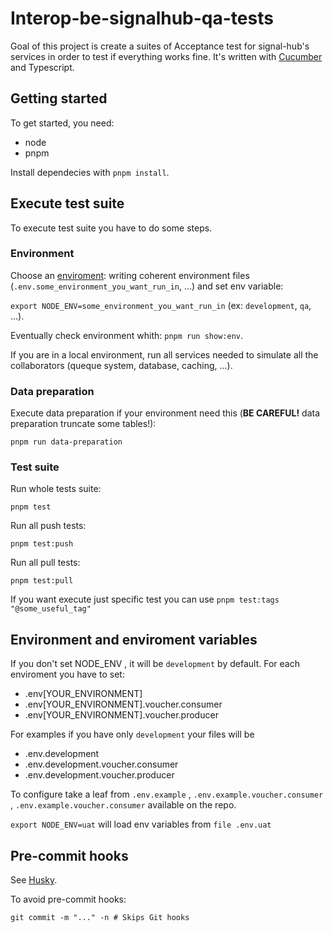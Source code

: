 # Interop-be-signalhub-qa-tests

Goal of this project is create a suites of Acceptance test for signal-hub's services in order to test if everything works fine. It's written with [Cucumber](https://cucumber.io/) and Typescript.

## Getting started

To get started, you need:

- node
- pnpm

Install dependecies with `pnpm install`.

## Execute test suite

To execute test suite you have to do some steps.

### Environment

Choose an [enviroment](#enviroment): writing coherent environment files (`.env.some_environment_you_want_run_in`, ...) and set env variable:

`export NODE_ENV=some_environment_you_want_run_in` (ex: `development`, `qa`, ...).

Eventually check environment whith: `pnpm run show:env`.

If you are in a local environment, run all services needed to simulate all the collaborators (queque system, database, caching, ...).

### Data preparation

Execute data preparation if your environment need this (**BE CAREFUL!** data preparation truncate some tables!):

`pnpm run data-preparation`

### Test suite

Run whole tests suite:

`pnpm test`

Run all push tests:

`pnpm test:push`

Run all pull tests:

`pnpm test:pull`

If you want execute just specific test you can use `pnpm test:tags "@some_useful_tag"`


## <a name="enviroment"></a>Environment and enviroment variables

If you don't set NODE_ENV , it will be `development` by default.
For each enviroment you have to set:

- .env[YOUR_ENVIRONMENT]
- .env[YOUR_ENVIRONMENT].voucher.consumer
- .env[YOUR_ENVIRONMENT].voucher.producer

For examples if you have only `development` your files will be

- .env.development
- .env.development.voucher.consumer
- .env.development.voucher.producer

To configure take a leaf from `.env.example` , `.env.example.voucher.consumer` , `.env.example.voucher.consumer` available on the repo.

`export NODE_ENV=uat` will load env variables from `file .env.uat`


## Pre-commit hooks

See [Husky](https://typicode.github.io/husky/how-to.html).

To avoid pre-commit hooks:

`git commit -m "..." -n # Skips Git hooks`
